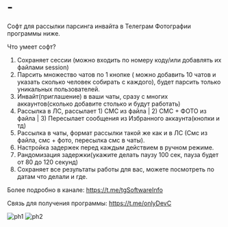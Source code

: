 # -
Софт для рассылки парсинга инвайта в Телеграм
Фотографии программы ниже. 

Что умеет софт?

1. Сохраняет сессии (можно входить по номеру коду/или добавлять их файлами session)
2. Парсить множество чатов по 1 кнопке ( можно добавить 10 чатов и указать сколько человек собирать с каждого), будет парсить только уникальных пользователей.
3. Инвайт(приглашение) в ваши чаты, сразу с многих аккаунтов(сколько добавите столько и будут работать)
4. Рассылка в ЛС, рассылает 1) СМС из файла | 2) СМС + ФОТО из файла | 3) Пересылает сообщения из Избранного аккаунта(кнопки и тд)
5. Рассылка в чаты, формат рассылки такой же как и в ЛС (Смс из файла, смс + фото, пересылка смс в чаты).
6. Настройка задержек перед каждым действием в ручном режиме.
7. Рандомизация задержки(укажите делать паузу 100 сек, пауза будет от 80 до 120 секунд)
8. Сохраняет все результаты работы для вас, можете посмотреть по датам что делали и где.
   
Более подробно в канале: https://t.me/tgSoftwareInfo

Связь для получения программы: https://t.me/onlyDevC

![ph1](https://i.imgur.com/rT8JlDR.jpeg)
![ph2](https://i.imgur.com/iRMQ3Ir.jpeg)
